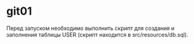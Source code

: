 # git01
Перед запуском необходимо выполнить скрипт для создания и заполнения таблицы USER (скрипт находится в src/resources/db.sql).
